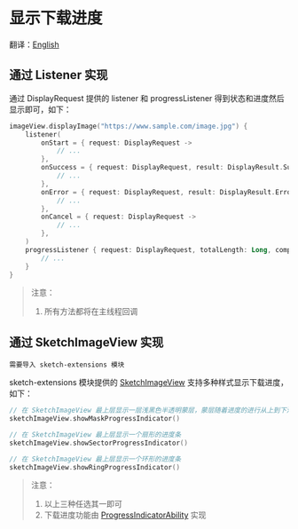 # 显示下载进度

翻译：[English](show_download_progress.md)

## 通过 Listener 实现

通过 DisplayRequest 提供的 listener 和 progressListener 得到状态和进度然后显示即可，如下：

```kotlin
imageView.displayImage("https://www.sample.com/image.jpg") {
    listener(
        onStart = { request: DisplayRequest ->
            // ...
        },
        onSuccess = { request: DisplayRequest, result: DisplayResult.Success ->
            // ...
        },
        onError = { request: DisplayRequest, result: DisplayResult.Error ->
            // ...
        },
        onCancel = { request: DisplayRequest ->
            // ...
        },
    )
    progressListener { request: DisplayRequest, totalLength: Long, completedLength: Long ->
        // ...
    }
}
```

> 注意：
> 1. 所有方法都将在主线程回调

## 通过 SketchImageView 实现

`需要导入 sketch-extensions 模块`

sketch-extensions 模块提供的 [SketchImageView] 支持多种样式显示下载进度，如下：

```kotlin
// 在 SketchImageView 最上层显示一层浅黑色半透明蒙层，蒙层随着进度的进行从上到下消失
sketchImageView.showMaskProgressIndicator()

// 在 SketchImageView 最上层显示一个扇形的进度条
sketchImageView.showSectorProgressIndicator()

// 在 SketchImageView 最上层显示一个环形的进度条
sketchImageView.showRingProgressIndicator()
```

> 注意：
> 1. 以上三种任选其一即可
> 2. 下载进度功能由 [ProgressIndicatorAbility] 实现


[SketchImageView]: ../../sketch-extensions-core/src/main/kotlin/com/github/panpf/sketch/SketchImageView.kt

[ProgressIndicatorAbility]: ../../sketch-extensions-core/src/main/kotlin/com/github/panpf/sketch/viewability/MimeTypeLogoAbility.kt